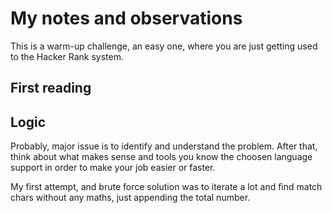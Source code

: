 # My notes and observations

This is a warm-up challenge, an easy one, where you are just getting used to the Hacker Rank system.

## First reading


## Logic

Probably, major issue is to identify and understand the problem. After that, think about what makes sense and tools you
know the choosen language support in order to make your job easier or faster.

My first attempt, and brute force solution was to iterate a lot and find match chars without any maths, just appending
the total number.


